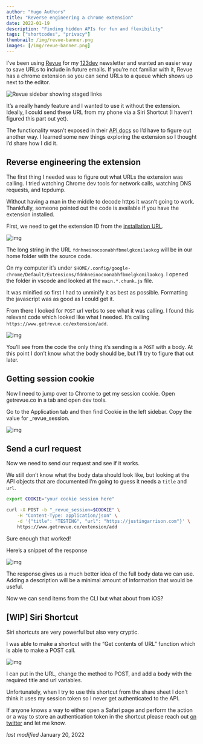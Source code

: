 ```yaml
---
author: "Hugo Authors"
title: "Reverse engineering a chrome extension"
date: 2022-01-19
description: "Finding hidden APIs for fun and flexibility"
tags: ["shortcodes", "privacy"]
thumbnail: /img/revue-banner.png 
images: [/img/revue-banner.png]
---
```


I’ve been using [Revue](https://www.getrevue.co/) for my [123dev](https://123dev.email/) newsletter and wanted an easier way to save URLs to include in future emails. If you’re not familiar with it, Revue has a chrome extension so you can send URLs to a queue which shows up next to the editor.

![Revue sidebar showing staged links](/img/revue-sidebar.png)

It’s a really handy feature and I wanted to use it without the extension. Ideally, I could send these URL from my phone via a Siri Shortcut (I haven’t figured this part out yet).

The functionality wasn’t exposed in their [API docs](https://www.getrevue.co/api) so I’d have to figure out another way. I learned some new things exploring the extension so I thought I’d share how I did it.

## Reverse engineering the extension

The first thing I needed was to figure out what URLs the extension was calling. I tried watching Chrome dev tools for network calls, watching DNS requests, and tcpdump.

Without having a man in the middle to decode https it wasn’t going to work. Thankfully, someone pointed out the code is available if you have the extension installed.

First, we need to get the extension ID from the [installation URL](https://chrome.google.com/webstore/detail/revue-chrome/fdnhneinocoonabhfbmelgkcmilaokcg).

![img](/img/revue-extension.png)

The long string in the URL `fdnhneinocoonabhfbmelgkcmilaokcg` will be in our home folder with the source code.

On my computer it’s under `$HOME/.config/google-chrome/Default/Extensions/fdnhneinocoonabhfbmelgkcmilaokcg`. I opened the folder in vscode and looked at the `main.*.chunk.js` file.

It was minified so first I had to unminify it as best as possible. Formatting the javascript was as good as I could get it.

From there I looked for `POST` url verbs to see what it was calling. I found this relevant code which looked like what I needed. It’s calling `https://www.getrevue.co/extension/add`.

![img](/img/revue-code.png)

You’ll see from the code the only thing it’s sending is a `POST` with a body. At this point I don’t know what the body should be, but I’ll try to figure that out later.

## Getting session cookie

Now I need to jump over to Chrome to get my session cookie. Open getrevue.co in a tab and open dev tools.

Go to the Application tab and then find Cookie in the left sidebar. Copy the value for _revue_session.

![img](/img/revue-cookie.png)

## Send a curl request

Now we need to send our request and see if it works.

We still don’t know what the body data should look like, but looking at the API objects that are documented I’m going to guess it needs a `title` and `url`.

```bash
export COOKIE="your cookie session here"

curl -X POST -b "_revue_session=$COOKIE" \
    -H "Content-Type: application/json" \
    -d '{"title": "TESTING", "url": "https://justingarrison.com"}' \
    https://www.getrevue.co/extension/add
```

Sure enough that worked!

Here’s a snippet of the response

![img](/img/revue-response.png)

The response gives us a much better idea of the full body data we can use. Adding a description will be a minimal amount of information that would be useful.

Now we can send items from the CLI but what about from iOS?

## [WIP] Siri Shortcut

Siri shortcuts are very powerful but also very cryptic.

I was able to make a shortcut with the “Get contents of URL” function which is able to make a POST call.

![img](/img/revue-shortcut.png)

I can put in the URL, change the method to POST, and add a body with the required title and url variables.

Unfortunately, when I try to use this shortcut from the share sheet I don’t think it uses my session token so I never get authenticated to the API.

If anyone knows a way to either open a Safari page and perform the action or a way to store an authentication token in the shortcut please reach out [on twitter](https://twitter.com/rothgar) and let me know.

*last modified* January 20, 2022
